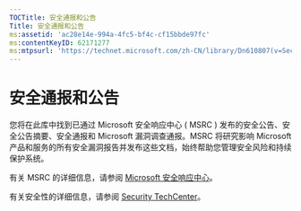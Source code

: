 ```yaml
---
TOCTitle: 安全通报和公告
Title: 安全通报和公告
ms:assetid: 'ac28e14e-994a-4fc5-bf4c-cf15bbde97fc'
ms:contentKeyID: 62171277
ms:mtpsurl: 'https://technet.microsoft.com/zh-CN/library/Dn610807(v=Security.10)'
---
```


安全通报和公告
==============

您将在此库中找到已通过 Microsoft 安全响应中心 ( MSRC ) 发布的安全公告、安全公告摘要、安全通报和 Microsoft 漏洞调查通报。MSRC 将研究影响 Microsoft 产品和服务的所有安全漏洞报告并发布这些文档，始终帮助您管理安全风险和持续保护系统。

有关 MSRC 的详细信息，请参阅 [Microsoft 安全响应中心](http://technet.microsoft.com/security/dn440717)。

有关安全性的详细信息，请参阅 [Security TechCenter](http://technet.microsoft.com/security)。
